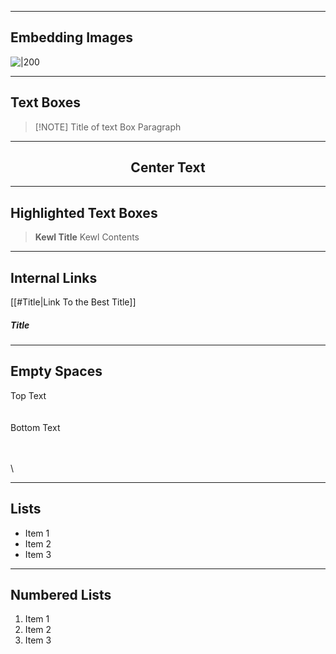 
---
## Embedding Images
![|200](https://i.imgur.com/mF5q81F.jpeg)

---

## Text Boxes
> [!NOTE] Title of text Box
> Paragraph

---

<center><h2>Center Text</h2></center>

---

## Highlighted Text Boxes

>    **Kewl Title**
>      Kewl Contents

---
## Internal Links
[[#Title|Link To the Best Title]]
##### Title

---

## Empty Spaces


Top Text
\
\
\
Bottom Text

	
\
\
\
	

---

## Lists
- Item 1
- Item 2
- Item 3

---
## Numbered Lists
1. Item 1
2. Item 2
3. Item 3